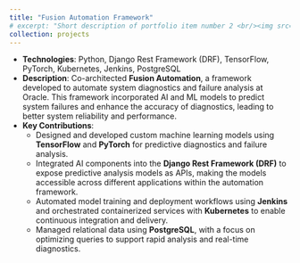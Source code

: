 ```yaml
---
title: "Fusion Automation Framework"
# excerpt: "Short description of portfolio item number 2 <br/><img src='/images/fusion.png'>"
collection: projects
---
```


- **Technologies**: Python, Django Rest Framework (DRF), TensorFlow, PyTorch, Kubernetes, Jenkins, PostgreSQL
- **Description**: Co-architected **Fusion Automation**, a framework developed to automate system diagnostics and failure analysis at Oracle. This framework incorporated AI and ML models to predict system failures and enhance the accuracy of diagnostics, leading to better system reliability and performance.
- **Key Contributions**:
  - Designed and developed custom machine learning models using **TensorFlow** and **PyTorch** for predictive diagnostics and failure analysis.
  - Integrated AI components into the **Django Rest Framework (DRF)** to expose predictive analysis models as APIs, making the models accessible across different applications within the automation framework.
  - Automated model training and deployment workflows using **Jenkins** and orchestrated containerized services with **Kubernetes** to enable continuous integration and delivery.
  - Managed relational data using **PostgreSQL**, with a focus on optimizing queries to support rapid analysis and real-time diagnostics.


